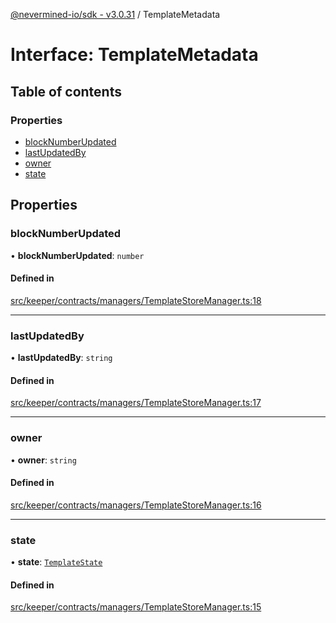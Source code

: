 [@nevermined-io/sdk - v3.0.31](../code-reference.md) / TemplateMetadata

# Interface: TemplateMetadata

## Table of contents

### Properties

- [blockNumberUpdated](TemplateMetadata.md#blocknumberupdated)
- [lastUpdatedBy](TemplateMetadata.md#lastupdatedby)
- [owner](TemplateMetadata.md#owner)
- [state](TemplateMetadata.md#state)

## Properties

### blockNumberUpdated

• **blockNumberUpdated**: `number`

#### Defined in

[src/keeper/contracts/managers/TemplateStoreManager.ts:18](https://github.com/nevermined-io/sdk-js/blob/1c7b11ad598c195e6a484cc8f4ca9cc52a947a9f/src/keeper/contracts/managers/TemplateStoreManager.ts#L18)

---

### lastUpdatedBy

• **lastUpdatedBy**: `string`

#### Defined in

[src/keeper/contracts/managers/TemplateStoreManager.ts:17](https://github.com/nevermined-io/sdk-js/blob/1c7b11ad598c195e6a484cc8f4ca9cc52a947a9f/src/keeper/contracts/managers/TemplateStoreManager.ts#L17)

---

### owner

• **owner**: `string`

#### Defined in

[src/keeper/contracts/managers/TemplateStoreManager.ts:16](https://github.com/nevermined-io/sdk-js/blob/1c7b11ad598c195e6a484cc8f4ca9cc52a947a9f/src/keeper/contracts/managers/TemplateStoreManager.ts#L16)

---

### state

• **state**: [`TemplateState`](../enums/TemplateState.md)

#### Defined in

[src/keeper/contracts/managers/TemplateStoreManager.ts:15](https://github.com/nevermined-io/sdk-js/blob/1c7b11ad598c195e6a484cc8f4ca9cc52a947a9f/src/keeper/contracts/managers/TemplateStoreManager.ts#L15)
